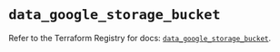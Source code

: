 # `data_google_storage_bucket`

Refer to the Terraform Registry for docs: [`data_google_storage_bucket`](https://registry.terraform.io/providers/hashicorp/google/6.36.1/docs/data-sources/storage_bucket).
